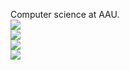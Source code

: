 Computer science at AAU.<br/>
[![](https://visitcount.itsvg.in/api?id=KYNIKER&icon=0&color=0)](https://visitcount.itsvg.in)<br/>
![](https://github-readme-stats.vercel.app/api?username=KYNIKER&theme=highcontrast&hide_border=false&include_all_commits=true&count_private=true)<br/>
![](https://github-readme-streak-stats.herokuapp.com/?user=KYNIKER&theme=highcontrast&hide_border=false)<br/>
![](https://github-readme-stats.vercel.app/api/top-langs/?username=KYNIKER&theme=highcontrast&hide_border=false&include_all_commits=true&count_private=true&layout=compact)
